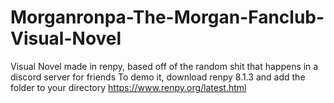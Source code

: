 # Morganronpa-The-Morgan-Fanclub-Visual-Novel
Visual Novel made in renpy, based off of the random shit that happens in a discord server for friends
To demo it, download renpy 8.1.3 and add the folder to your directory https://www.renpy.org/latest.html 
